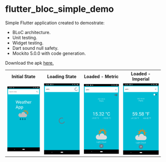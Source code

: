# flutter_bloc_simple_demo

Simple Flutter application created to demostrate:

- BLoC architecture.
- Unit testing.
- Widget testing.
- Dart sound null safety.
- Mockito 5.0.0 with code generation.

Download the apk [here.](https://drive.google.com/file/d/1rQnr9ifkLYNjNkVWYUsS5-CHoiS0boTT/view?usp=sharing)

 <table style="width:100%">
  <tr>
    <th>Initial State</th>
    <th>Loading State</th>
    <th>Loaded - Metric</th>
    <th>Loaded - Imperial</th>
  </tr>
  <tr>
    <td> <img src="screenshots/screenshot1.png", width="200"> </td>
    <td> <img src="screenshots/screenshot2.png", width="200"> </td>
    <td> <img src="screenshots/screenshot4.png", width="200"> </td>
    <td> <img src="screenshots/screenshot3.png", width="200"> </td>
  </tr>
</table> 
